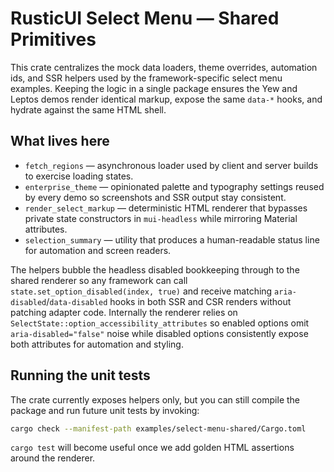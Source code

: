# RusticUI Select Menu — Shared Primitives

This crate centralizes the mock data loaders, theme overrides, automation ids,
and SSR helpers used by the framework-specific select menu examples. Keeping the
logic in a single package ensures the Yew and Leptos demos render identical
markup, expose the same `data-*` hooks, and hydrate against the same HTML shell.

## What lives here

- `fetch_regions` &mdash; asynchronous loader used by client and server builds to
  exercise loading states.
- `enterprise_theme` &mdash; opinionated palette and typography settings reused by
  every demo so screenshots and SSR output stay consistent.
- `render_select_markup` &mdash; deterministic HTML renderer that bypasses private
  state constructors in `mui-headless` while mirroring Material attributes.
- `selection_summary` &mdash; utility that produces a human-readable status line for
  automation and screen readers.

The helpers bubble the headless disabled bookkeeping through to the shared
renderer so any framework can call `state.set_option_disabled(index, true)` and
receive matching `aria-disabled`/`data-disabled` hooks in both SSR and CSR
renders without patching adapter code. Internally the renderer relies on
`SelectState::option_accessibility_attributes` so enabled options omit
`aria-disabled="false"` noise while disabled options consistently expose both
attributes for automation and styling.

## Running the unit tests

The crate currently exposes helpers only, but you can still compile the
package and run future unit tests by invoking:

```bash
cargo check --manifest-path examples/select-menu-shared/Cargo.toml
```

`cargo test` will become useful once we add golden HTML assertions around the
renderer.
